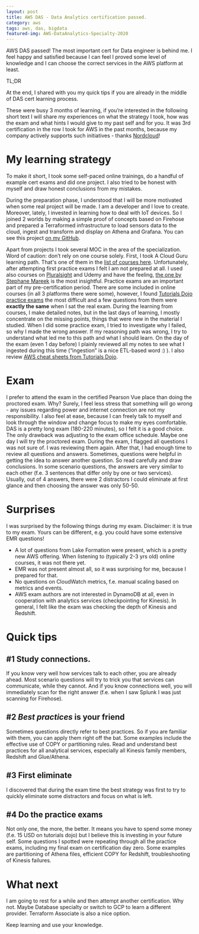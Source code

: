 ```yaml
---
layout: post
title: AWS DAS - Data Analytics certification passed.
category: aws
tags: aws, das, bigdata
featured-img: AWS-DataAnalytics-Specialty-2020
---
```


AWS DAS passed! The most important cert for Data engineer is behind me. I feel happy and satisfied because I can feel I proved some level of knowledge and I can choose the correct services in the AWS platform at least.

TL;DR

At the end, I shared with you my quick tips if you are already in the middle of DAS cert learning process.

These were busy 3 months of learning, if you’re interested in the following short text I will share my experiences on what the strategy I took, how was the exam and what hints I would give to my past self and for you.
It was 3rd certification in the row I took for AWS in the past months, because my company actively supports such initiatives - thanks [Nordcloud](https://nordcloud.com/)!

# My learning strategy
To make it short, I took some self-paced online trainings, do a handful of example cert exams and did one project. I also tried to be honest with myself and draw honest conclusions from my mistakes.

During the preparation phase, I understood that I will be more motivated when some real project will be made. I am a developer and I love to create. Moreover, lately, I invested in learning how to deal with IoT devices. So I joined 2 worlds by making a simple proof of concepts based on Firehose and prepared a Terraformed infrastructure to load sensors data to the cloud, ingest and transform and display on Athena and Grafana. You can see this project [on my GitHub](https://github.com/lukaszkuczynski/luk-in-clouds/tree/main/esp-to-aws).

Apart from projects I took several MOC in the area of the specialization. Word of caution: don’t rely on one course solely. First, I took A Cloud Guru learning path. That's one of them in the [list of courses here](https://acloudguru.com/learning-paths/aws-data). Unfortunately, after attempting first practice exams I felt I am not prepared at all. I used also courses on [Pluralsight](https://www.pluralsight.com/paths/aws-certified-data-analytics-specialty) and Udemy and have the feeling, [the one by Stephane Mareek](https://www.udemy.com/course/aws-data-analytics/) is the most insightful.
Practice exams are an important part of my pre-certification period. There are some included in online courses (in all 3 platforms there were some), however, I found [Tutorials Dojo practice exams](https://portal.tutorialsdojo.com/courses/aws-certified-data-analytics-specialty-practice-exams/) the most difficult and a few questions from them were **exactly the same** when I sat the real exam.
During the learning from courses, I make detailed notes, but in the last days of learning, I mostly concentrate on the missing points, things that were new in the material I studied. When I did some practice exam, I tried to investigate why I failed, so why I made the wrong answer. If my reasoning path was wrong, I try to understand what led me to this path and what I should learn.
On the day of the exam (even 1 day before) I plainly reviewed all my notes to see what I ingested during this time (“ingestion” is a nice ETL-based word :) ). I also review [AWS cheat sheets from Tutorials Dojo](https://tutorialsdojo.com/aws-cheat-sheets/).

# Exam
I prefer to attend the exam in the certified Pearson Vue place than doing the proctored exam. Why? Surely, I feel less stress that something will go wrong - any issues regarding power and internet connection are not my responsibility. I also feel at ease, because I can freely talk to myself and look through the window and change focus to make my eyes comfortable. DAS is a pretty long exam (180-220 minutes), so I felt it is a good choice. The only drawback was adjusting to the exam office schedule. Maybe one day I will try the proctored exam.
During the exam, I flagged all questions I was not sure of. I was reviewing them again. After that, I had enough time to review all questions and answers. Sometimes, questions were helpful in getting the idea to answer another question. So read carefully and draw conclusions. In some scenario questions, the answers are very similar to each other (f.e. 3 sentences that differ only by one or two services). Usually, out of 4 answers, there were 2 distractors I could eliminate at first glance and then choosing the answer was only 50-50.

# Surprises 
I was surprised by the following things during my exam. Disclaimer: it is true to my exam. Yours can be different, e.g. you could have some extensive EMR questions!

- A lot of questions from Lake Formation were present, which is a pretty new AWS offering. When listening to (typically 2-3 yrs old) online courses, it was not there yet.
- EMR was not present almost all, so it was surprising for me, because I prepared for that.
- No questions on CloudWatch metrics, f.e. manual scaling based on metrics and events.
- AWS exam authors are not interested in DynamoDB at all, even in cooperation with analytics services (checkpointing for Kinesis).
In general, I felt like the exam was checking the depth of Kinesis and Redshift.

# Quick tips

## #1 Study connections. 
If you know very well how services talk to each other, you are already ahead. Most scenario questions will try to trick you that services can communicate, while they cannot. And if you know connections well, you will immediately scan for the right answer (f.e. when I saw Splunk I was just scanning for Firehose).

## #2 *Best practices* is your friend
Sometimes questions directly refer to best practices. So if you are familiar with them, you can apply them right off the bat. Some examples include the effective use of COPY or partitioning rules. Read and understand best practices for all analytical services, especially all Kinesis family members, Redshift and Glue/Athena.

## #3 First eliminate
I discovered that during the exam time the best strategy was first to try to quickly eliminate some distractors and focus on what is left.

## #4 Do the practice exams
Not only one, the more, the better. It means you have to spend some money (f.e. 15 USD on tutorials dojo) but I believe this is investing in your future self. Some questions I spotted were repeating through all the practice exams, including my final exam on certification day zero. Some examples are partitioning of Athena files, efficient COPY for Redshift, troubleshooting of Kinesis failures.

# What next
I am going to rest for a while and then attempt another certification. Why not. Maybe Database specialty or switch to GCP to learn a different provider. Terraform Associate is also a nice option.

Keep learning and use your knowledge.
